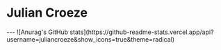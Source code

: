 <h1>Julian Croeze</h1>
---
![Anurag's GitHub stats](https://github-readme-stats.vercel.app/api?username=juliancroeze&show_icons=true&theme=radical)
